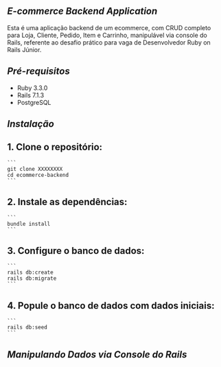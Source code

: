 ## *E-commerce Backend Application*

Esta é uma aplicação backend de um ecommerce, com CRUD completo para Loja, Cliente, Pedido, Item e Carrinho, manipulável via console do Rails, referente ao desafio prático para vaga de Desenvolvedor Ruby on Rails Júnior.

## *Pré-requisitos*

- Ruby 3.3.0
- Rails 7.1.3
- PostgreSQL

## *Instalação*

## 1. Clone o repositório:

    ```
    git clone XXXXXXXX
    cd ecommerce-backend
    ```

## 2. Instale as dependências:

    ```
    bundle install
    ```

## 3. Configure o banco de dados:

    ```
    rails db:create
    rails db:migrate
    ```

## 4. Popule o banco de dados com dados iniciais:

    ```
    rails db:seed
    ```

## *Manipulando Dados via Console do Rails*

